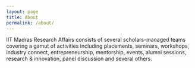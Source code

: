 ```yaml
---
layout: page
title: About
permalink: /about/
---
```


IIT Madras Research Affairs consists of several scholars-managed teams covering a gamut of activities including placements, seminars, workshops, industry connect, entrepreneurship, mentorship, events, alumni sessions, research & innovation, panel discussion and several others. 
